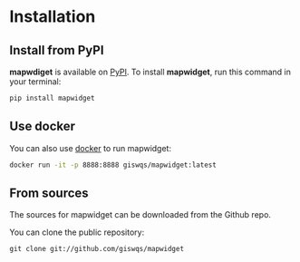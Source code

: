# Installation

## Install from PyPI

**mapwdiget** is available on [PyPI](https://pypi.org/project/mapwidget/). To install **mapwidget**, run this command in your terminal:

```bash
pip install mapwidget
```

## Use docker

You can also use [docker](https://hub.docker.com/r/giswqs/mapwidget/) to run mapwidget:

```bash
docker run -it -p 8888:8888 giswqs/mapwidget:latest
```

## From sources

The sources for mapwidget can be downloaded from the Github repo.

You can clone the public repository:

```
git clone git://github.com/giswqs/mapwidget
```
